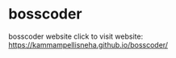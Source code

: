 # bosscoder
bosscoder website
click to visit website:  https://kammampellisneha.github.io/bosscoder/
